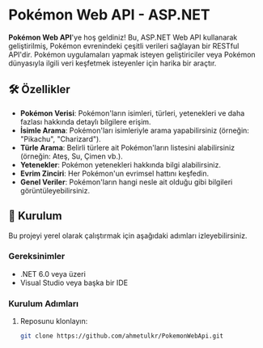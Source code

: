 # Pokémon Web API - ASP.NET

**Pokémon Web API**'ye hoş geldiniz! Bu, ASP.NET Web API kullanarak geliştirilmiş, Pokémon evrenindeki çeşitli verileri sağlayan bir RESTful API'dir. Pokémon uygulamaları yapmak isteyen geliştiriciler veya Pokémon dünyasıyla ilgili veri keşfetmek isteyenler için harika bir araçtır.

## 🛠️ Özellikler

- **Pokémon Verisi**: Pokémon'ların isimleri, türleri, yetenekleri ve daha fazlası hakkında detaylı bilgilere erişim.
- **İsimle Arama**: Pokémon'ları isimleriyle arama yapabilirsiniz (örneğin: "Pikachu", "Charizard").
- **Türle Arama**: Belirli türlere ait Pokémon'ların listesini alabilirsiniz (örneğin: Ateş, Su, Çimen vb.).
- **Yetenekler**: Pokémon yetenekleri hakkında bilgi alabilirsiniz.
- **Evrim Zinciri**: Her Pokémon'un evrimsel hattını keşfedin.
- **Genel Veriler**: Pokémon'ların hangi nesle ait olduğu gibi bilgileri görüntüleyebilirsiniz.

## 🚀 Kurulum

Bu projeyi yerel olarak çalıştırmak için aşağıdaki adımları izleyebilirsiniz.

### Gereksinimler

- .NET 6.0 veya üzeri
- Visual Studio veya başka bir IDE

### Kurulum Adımları

1. Reposunu klonlayın:
   ```bash
   git clone https://github.com/ahmetulkr/PokemonWebApi.git
